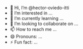 - 👋 Hi, I’m @hector-oviedo-itti
- 👀 I’m interested in ...
- 🌱 I’m currently learning ...
- 💞️ I’m looking to collaborate on ...
- 📫 How to reach me ...
- 😄 Pronouns: ...
- ⚡ Fun fact: ...

<!---
hector-oviedo-itti/hector-oviedo-itti is a ✨ special ✨ repository because its `README.md` (this file) appears on your GitHub profile.
You can click the Preview link to take a look at your changes.
--->
